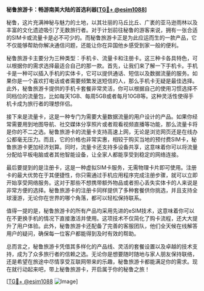 **秘鲁旅游卡：畅游南美大陆的首选利器[[TG💪+ @esim1088](https://t.me/s/esim1088)]**

秘鲁，这片充满神秘与魅力的土地，以其壮丽的马丘比丘、广袤的亚马逊雨林以及丰富的文化遗迹吸引了无数旅行者。对于计划前往秘鲁的游客来说，拥有一张合适的SIM卡或流量卡是必不可少的。而秘鲁旅游卡正是为此应运而生的一款产品，它不仅能够帮助你解决通信问题，还能让你在异国他乡感受到家一般的便利。

秘鲁旅游卡主要分为三种类型：手机卡、流量卡和注册卡。这三种卡各具特色，可以根据你的需求选择最适合自己的那一款。首先，让我们来了解一下手机卡。手机卡是一种可以插入手机的实体卡，它可以提供通话、短信以及数据流量的服务。如果你是一个喜欢打电话或者需要频繁发送短信的人，那么手机卡无疑是最佳选择。此外，秘鲁旅游卡提供的手机卡套餐非常灵活，你可以根据自己的使用习惯选择不同档位的流量包，比如每天1GB、每周5GB或者每月10GB等。这种灵活性使得手机卡成为旅行者的理想伴侣。

接下来是流量卡，这是一种专门为需要大量数据流量的用户设计的产品。如果你经常需要用到地图导航、社交媒体分享照片或者观看视频直播等功能，那么流量卡将是你的不二之选。秘鲁旅游卡的流量卡支持高速上网，无论是浏览网页还是在线办公都毫无压力。而且，它的价格也非常实惠，相较于购买当地的预付费SIM卡，秘鲁旅游卡更加经济划算。同时，流量卡还支持多设备共享，这意味着你可以将流量分配给平板电脑或者其他智能设备，让全家人都能享受到稳定的网络连接。

最后要提到的是注册卡，这是一种虚拟SIM卡服务，无需物理卡片即可使用。注册卡的最大优势在于其便捷性，你只需通过手机应用程序完成注册步骤，就可以立即开始享受网络服务。这对于那些不想携带额外物品或者担心丢失实体卡的人来说是非常方便的选择。秘鲁旅游卡的注册卡同样提供了多种套餐供你挑选，并且支持全球漫游，无论你在世界的哪个角落，都可以轻松保持联系。

值得一提的是，秘鲁旅游卡的所有产品均采用先进的eSIM技术，这意味着你可以在不更换手机的情况下直接激活并使用。这项技术不仅简化了购卡流程，还大大提升了用户体验。此外，秘鲁旅游卡还配备了完善的客服团队，他们全天候在线解答用户的疑问，确保每一位客户都能得到及时有效的帮助。

总而言之，秘鲁旅游卡凭借其多样化的产品线、灵活的套餐设置以及卓越的技术支持，成为了众多旅行者的信赖之选。无论你是想要随时随地与家人朋友保持联络，还是希望在旅途中尽情享受互联网带来的乐趣，秘鲁旅游卡都能满足你的需求。现在就行动起来吧，带上秘鲁旅游卡，开启属于你的秘鲁之旅！

[[TG💪+ @esim1088](https://t.me/s/esim1088) ![Image](https://i.postimg.cc/4NQfJmqS/Snipaste-2025-05-13-00-14-12.png)]